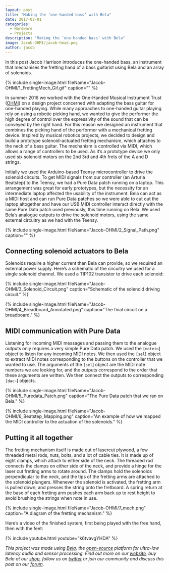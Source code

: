 ```yaml
---
layout: post
title: "Making the ‘one-handed bass’ with Bela"
date: 2017-02-01
categories:
  - Hardware
  - Projects
description: "Making the ‘one-handed bass’ with Bela"
image: Jacob-OHMI/jacob-head.png
author: jacob
---
```

 
In this post Jacob Harrison introduces the one-handed bass, an instrument that mechanises the fretting hand of a bass guitarist using Bela and an array of solenoids.

{% include single-image.html fileName="Jacob-OHMI/1_FrettingMech_Gif.gif" caption="" %}

In summer 2016 we worked with the One-Handed Musical Instrument Trust ([OHMI](http://www.ohmi.org.uk/)) on a design project concerned with adapting the bass guitar for one-handed playing. While many approaches to one-handed guitar playing rely on using a robotic picking hand, we wanted to give the performer the high degree of control over the expressivity of the sound that can be conveyed by the right hand. For this reason we designed an instrument that combines the picking hand of the performer with a mechanical fretting device. Inspired by musical robotics projects, we decided to design and build a prototype solenoid-actuated fretting mechanism, which attaches to the neck of a bass guitar. The mechanism is controlled via MIDI, which allows a range of controllers to be used. As it’s a prototype device we only used six solenoid motors on the 2nd 3rd and 4th frets of the A and D strings.
 
Initially we used the Arduino-based Teensy microcontroller to drive the solenoid circuits. To get MIDI signals from our controller (an Arturia Beatstep) to the Teensy, we had a Pure Data patch running on a laptop. This arrangement was great for early prototypes, but the necessity for an intermediate laptop affected the usability of the instrument. Bela can act as a MIDI host and can run Pure Data patches so we were able to cut out the laptop altogether and have our USB MIDI controller interact directly with the same Pure Data patch used previously, this time running on Bela. We used Bela’s analogue outputs to drive the solenoid motors, using the same external circuitry as we had with the Teensy.
 
{% include single-image.html fileName="Jacob-OHMI/2_Signal_Path.png" caption="" %}
 
## Connecting solenoid actuators to Bela
 
Solenoids require a higher current than Bela can provide, so we required an external power supply.  Here’s a schematic of the circuitry we used for a single solenoid channel. We used a TIP102 transistor to drive each solenoid:
 
{% include single-image.html fileName="Jacob-OHMI/3_Solenoid_Circuit.png" caption="Schematic of the solenoid driving circuit." %}
 
{% include single-image.html fileName="Jacob-OHMI/4_Breadboard_Annotated.png" caption="The final circuit on a breadboard." %}

## MIDI communication with Pure Data
 
Listening for incoming MIDI messages and passing them to the analogue outputs only requires a very simple Pure Data patch. We used the `[notein`] object to listen for any incoming MIDI notes. We then used the `[sel`] object to extract MIDI notes corresponding to the buttons on the controller that we wanted to use. The arguments of the `[sel`] object are the MIDI note numbers we are looking for, and the outputs correspond to the order that these arguments are written. We then connect the outputs to corresponding `[dac~`] objects.
 
{% include single-image.html fileName="Jacob-OHMI/5_Puredata_Patch.png" caption="The Pure Data patch that we ran on Bela." %}

{% include single-image.html fileName="Jacob-OHMI/6_Beatstep_Mapping.png" caption="An example of how we mapped the MIDI controller to the actuation of the solenoids." %}

## Putting it all together
 
The fretting mechanism itself is made out of lasercut plywood, a few threaded metal rods, nuts, bolts, and a lot of cable ties. It is made up of eight clamps, which attach to either side of the neck. The threaded rod connects the clamps on either side of the neck, and provide a hinge for the laser cut fretting arms to rotate around. The clamps hold the solenoids perpendicular to the neck, and the tips of the fretting arms are attached to the solenoid plungers. Whenever the solenoid is activated, the fretting arm is pulled down, and presses the string onto the fretboard. A spring return at the base of each fretting arm pushes each arm back up to rest height to avoid brushing the strings when note in use.
 
{% include single-image.html fileName="Jacob-OHMI/7_mech.png" caption="A diagram of the fretting mechanism." %}

Here’s a video of the finished system, first being played with the free hand, then with the feet:
 
{% include youtube.html youtube="k6tvavgYHDA" %}

*This project was made using [Bela](http://bela.io), the [open-source](https://github.com/BelaPlatform/Bela) platform for ultra-low latency audio and sensor processing. Find out more on our [website](http://bela.io), buy Bela at our [shop](https://shop.bela.io), follow us on [twitter](https://twitter.com/BelaPlatform) or join our community and discuss this post on our [forum](https://forum.bela.io).*
